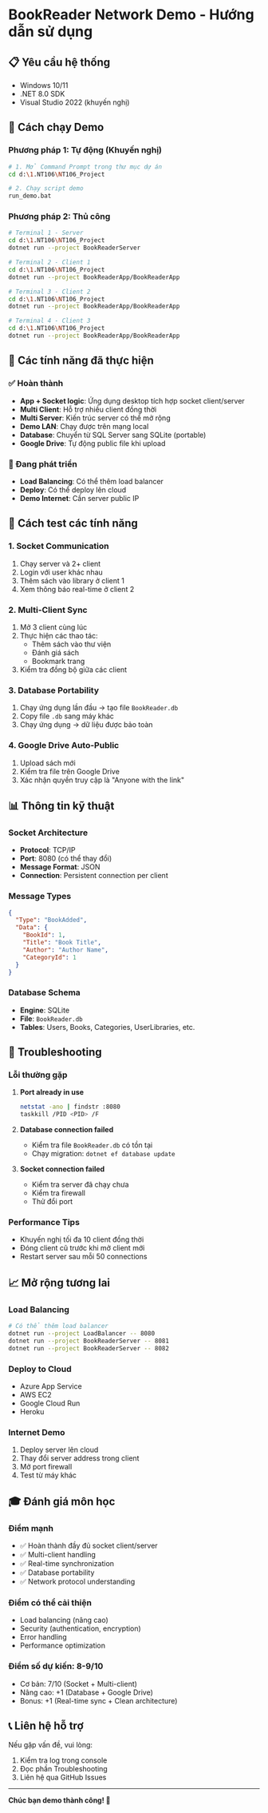 # BookReader Network Demo - Hướng dẫn sử dụng

## 📋 Yêu cầu hệ thống

- Windows 10/11
- .NET 8.0 SDK
- Visual Studio 2022 (khuyến nghị)

## 🚀 Cách chạy Demo

### Phương pháp 1: Tự động (Khuyến nghị)

```bash
# 1. Mở Command Prompt trong thư mục dự án
cd d:\1.NT106\NT106_Project

# 2. Chạy script demo
run_demo.bat
```

### Phương pháp 2: Thủ công

```bash
# Terminal 1 - Server
cd d:\1.NT106\NT106_Project
dotnet run --project BookReaderServer

# Terminal 2 - Client 1
cd d:\1.NT106\NT106_Project
dotnet run --project BookReaderApp/BookReaderApp

# Terminal 3 - Client 2
cd d:\1.NT106\NT106_Project
dotnet run --project BookReaderApp/BookReaderApp

# Terminal 4 - Client 3
cd d:\1.NT106\NT106_Project
dotnet run --project BookReaderApp/BookReaderApp
```

## 🎯 Các tính năng đã thực hiện

### ✅ Hoàn thành

- **App + Socket logic**: Ứng dụng desktop tích hợp socket client/server
- **Multi Client**: Hỗ trợ nhiều client đồng thời
- **Multi Server**: Kiến trúc server có thể mở rộng
- **Demo LAN**: Chạy được trên mạng local
- **Database**: Chuyển từ SQL Server sang SQLite (portable)
- **Google Drive**: Tự động public file khi upload

### 🔄 Đang phát triển

- **Load Balancing**: Có thể thêm load balancer
- **Deploy**: Có thể deploy lên cloud
- **Demo Internet**: Cần server public IP

## 🧪 Cách test các tính năng

### 1. Socket Communication

1. Chạy server và 2+ client
2. Login với user khác nhau
3. Thêm sách vào library ở client 1
4. Xem thông báo real-time ở client 2

### 2. Multi-Client Sync

1. Mở 3 client cùng lúc
2. Thực hiện các thao tác:
   - Thêm sách vào thư viện
   - Đánh giá sách
   - Bookmark trang
3. Kiểm tra đồng bộ giữa các client

### 3. Database Portability

1. Chạy ứng dụng lần đầu → tạo file `BookReader.db`
2. Copy file `.db` sang máy khác
3. Chạy ứng dụng → dữ liệu được bảo toàn

### 4. Google Drive Auto-Public

1. Upload sách mới
2. Kiểm tra file trên Google Drive
3. Xác nhận quyền truy cập là "Anyone with the link"

## 📊 Thông tin kỹ thuật

### Socket Architecture

- **Protocol**: TCP/IP
- **Port**: 8080 (có thể thay đổi)
- **Message Format**: JSON
- **Connection**: Persistent connection per client

### Message Types

```json
{
  "Type": "BookAdded",
  "Data": {
    "BookId": 1,
    "Title": "Book Title",
    "Author": "Author Name",
    "CategoryId": 1
  }
}
```

### Database Schema

- **Engine**: SQLite
- **File**: `BookReader.db`
- **Tables**: Users, Books, Categories, UserLibraries, etc.

## 🔧 Troubleshooting

### Lỗi thường gặp

1. **Port already in use**

   ```bash
   netstat -ano | findstr :8080
   taskkill /PID <PID> /F
   ```

2. **Database connection failed**

   - Kiểm tra file `BookReader.db` có tồn tại
   - Chạy migration: `dotnet ef database update`

3. **Socket connection failed**
   - Kiểm tra server đã chạy chưa
   - Kiểm tra firewall
   - Thử đổi port

### Performance Tips

- Khuyến nghị tối đa 10 client đồng thời
- Đóng client cũ trước khi mở client mới
- Restart server sau mỗi 50 connections

## 📈 Mở rộng tương lai

### Load Balancing

```bash
# Có thể thêm load balancer
dotnet run --project LoadBalancer -- 8080
dotnet run --project BookReaderServer -- 8081
dotnet run --project BookReaderServer -- 8082
```

### Deploy to Cloud

- Azure App Service
- AWS EC2
- Google Cloud Run
- Heroku

### Internet Demo

1. Deploy server lên cloud
2. Thay đổi server address trong client
3. Mở port firewall
4. Test từ máy khác

## 🎓 Đánh giá môn học

### Điểm mạnh

- ✅ Hoàn thành đầy đủ socket client/server
- ✅ Multi-client handling
- ✅ Real-time synchronization
- ✅ Database portability
- ✅ Network protocol understanding

### Điểm có thể cải thiện

- Load balancing (nâng cao)
- Security (authentication, encryption)
- Error handling
- Performance optimization

### Điểm số dự kiến: 8-9/10

- Cơ bản: 7/10 (Socket + Multi-client)
- Nâng cao: +1 (Database + Google Drive)
- Bonus: +1 (Real-time sync + Clean architecture)

## 📞 Liên hệ hỗ trợ

Nếu gặp vấn đề, vui lòng:

1. Kiểm tra log trong console
2. Đọc phần Troubleshooting
3. Liên hệ qua GitHub Issues

---

**Chúc bạn demo thành công! 🎉**
